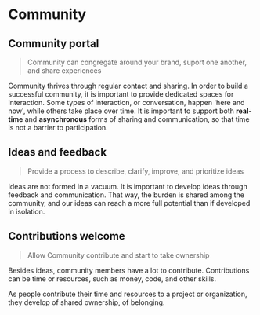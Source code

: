 # Community

## Community portal

> Community can congregate around your brand, suport one another, and share experiences

Community thrives through regular contact and sharing. In order to build a successful community, it is important to provide dedicated spaces for interaction. Some types of interaction, or conversation, happen 'here and now', while others take place over time. It is important to support both **real-time** and **asynchronous** forms of sharing and communication, so that time is not a barrier to participation.

## Ideas and feedback

> Provide a process to describe, clarify, improve, and prioritize ideas

Ideas are not formed in a vacuum. It is important to develop ideas through feedback and communication. That way, the burden is shared among the community, and our ideas can reach a more full potential than if developed in isolation.

## Contributions welcome

> Allow Community contribute and start to take ownership

Besides ideas, community members have a lot to contribute. Contributions can be time or resources, such as money, code, and other skills.

As people contribute their time and resources to a project or organization, they develop of shared ownership, of belonging.